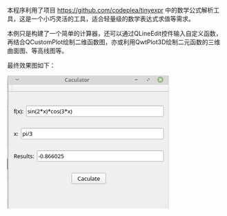 本程序利用了项目 https://github.com/codeplea/tinyexpr 中的数学公式解析工具，这是一个小巧灵活的工具，适合轻量级的数学表达式求值等需求。

本例只是构建了一个简单的计算器，还可以通过QLineEdit控件输入自定义函数，再结合QCustomPlot绘制二维函数图，亦或利用QwtPlot3D绘制二元函数的三维曲面图、等高线图等。

最终效果图如下：

![Simple_plot2d](./screenshot.png)